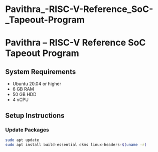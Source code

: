 # Pavithra_-RISC-V-Reference_SoC-_Tapeout-Program
# Pavithra – RISC-V Reference SoC Tapeout Program

## System Requirements
- Ubuntu 20.04 or higher
- 6 GB RAM
- 50 GB HDD
- 4 vCPU

## Setup Instructions

### Update Packages
```bash
sudo apt update
sudo apt install build-essential dkms linux-headers-$(uname -r)
